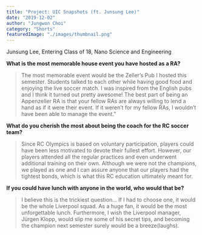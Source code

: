 ```yaml
---
title: "Project: UIC Snapshots (ft. Junsung Lee)"
date: "2019-12-02"
author: "Jungwon Choi"
category: "Shorts"
featuredImage: "./images/thumbnail.png"
---
```


Junsung Lee, Entering Class of 18, Nano Science and Engineering

**What is the most memorable house event you have hosted as a RA?**

> The most memorable event would be the Zeller’s Pub I hosted this semester. Students talked to each other while having good food and enjoying the live soccer match. I was inspired from the English pubs and I think it turned out pretty awesome! The best part of being an Appenzeller RA is that your fellow RAs are always willing to lend a hand as if it were their event. If it weren’t for my fellow RAs, I wouldn’t have been able to manage the event.”

**What do you cherish the most about being the coach for the RC soccer team?**

> Since RC Olympics is based on voluntary participation, players could have been less motivated to devote their fullest effort. However, our players attended all the regular practices and even underwent additional training on their own. Although we were not the champions, we played as one and I can assure anyone that our players had the tightest bonds, which is what this RC education ultimately meant for.

**If you could have lunch with anyone in the world, who would that be?**

> I believe this is the trickiest question… If I had to choose one, it would be the whole Liverpool squad. As a huge fan, it would be the most unforgettable lunch. Furthermore, I wish the Liverpool manager, Jürgen Klopp, would slip me some of his secret tips, and becoming the champion next semester surely would be a breeze(laughs).
